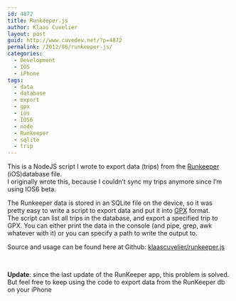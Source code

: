 ```yaml
---
id: 4872
title: Runkeeper.js
author: Klaas Cuvelier
layout: post
guid: http://www.cuvedev.net/?p=4872
permalink: /2012/06/runkeeper-js/
categories:
  - Development
  - IOS
  - iPhone
tags:
  - data
  - database
  - export
  - gpx
  - ios
  - IOS6
  - node
  - Runkeeper
  - sqlite
  - trip
---
```

This is a NodeJS script I wrote to export data (trips) from the <a title="Runkeeper" href="http://www.runkeeper.com/" target="_blank">Runkeeper</a> (iOS)database file.  
I originally wrote this, because I couldn&#8217;t sync my trips anymore since I&#8217;m using IOS6 beta.

The Runkeeper data is stored in an SQLite file on the device, so it was pretty easy to write a script to export data and put it into <a title="GPX" href="http://www.topografix.com/gpx.asp" target="_blank">GPX</a> format.  
The script can list all trips in the database, and export a specified trip to GPX. You can either print the data in the console (and pipe, grep, awk whatever with it) or you can specify a path to write the output to.

Source and usage can be found here at Github: <a title="klaascuvelier/runkeeper.js" href="https://github.com/klaascuvelier/runkeeper.js" target="_blank">klaascuvelier/runkeeper.js</a>

&nbsp;

**Update**: since the last update of the RunKeeper app, this problem is solved.  
But feel free to keep using the code to export data from the RunKeeper db on your iPhone